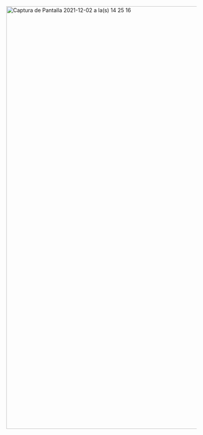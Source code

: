 <img width="1121" alt="Captura de Pantalla 2021-12-02 a la(s) 14 25 16" src="https://user-images.githubusercontent.com/70720945/144472291-81613502-e596-43d6-a4b9-8554eda4f893.png">
